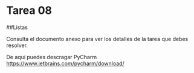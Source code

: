 # Tarea 08
##Listas


Consulta el documento anexo para ver los detalles de la tarea que debes resolver.

De aquí puedes descragar PyCharm
https://www.jetbrains.com/pycharm/download/
